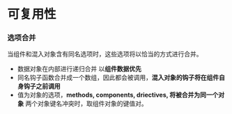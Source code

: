 # 可复用性



### 选项合并

当组件和混入对象含有同名选项时，这些选项将以恰当的方式进行合并。



* 数据对象在内部进行递归合并 以**组件数据优先**
* 同名钩子函数合并成一个数组，因此都会被调用，**混入对象的钩子将在组件自身钩子之前调用**
* 值为对象的选项，**methods, components, driectives, 将被合并为同一个对象** 两个对象键名冲突时，取组件对象的键值对。



